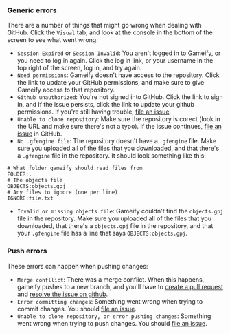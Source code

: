 
### Generic errors
There are a number of things that might go wrong when dealing with GitHub. Click the `Visual` tab, and look at the console in the bottom of the screen to see what went wrong.

- `Session Expired` or `Session Invalid`: You aren't logged in to Gameify, or you need to log in again. Click the log in link, or your username in the top right of the screen, log in, and try again.
- `Need permissions`: Gameify doesn't have access to the repository. Click the link to update your GitHub permissions, and make sure to give Gameify access to that repository.
- `Github unauthorized`: You're not signed into GitHub. Click the link to sign in, and if the issue persists, click the link to update your github permissions. If you're still having trouble, <a href="https://github.com/jkrei0/gameify/issues" target="_blank">file an issue</a>.
- `Unable to clone repository`: Make sure the repository is corect (look in the URL and make sure there's not a typo). If the issue continues, <a href="https://github.com/jkrei0/gameify/issues" target="_blank">file an issue</a> in GitHub.
- `No .gfengine file`: The repository doesn't have a `.gfengine` file. Make sure you uploaded all of the files that you downloaded, and that there's a `.gfengine` file in the repository. It should look something like this:
```
# What folder gameify should read files from
FOLDER:.
# The objects file
OBJECTS:objects.gpj
# Any files to ignore (one per line)
IGNORE:file.txt
```
- `Invalid or missing objects file`: Gameify couldn't find the `objects.gpj` file in the repository. Make sure you uploaded all of the files that you downloaded,  that there's a `objects.gpj` file in the repository, and that your `.gfengine` file has a line that says `OBJECTS:objects.gpj`.

### Push errors
These errors can happen when pushing changes:

- `Merge confllict`: There was a merge conflict. When this happens, gameify pushes to a new branch, and you'll have to <a href="https://docs.github.com/en/pull-requests/collaborating-with-pull-requests/proposing-changes-to-your-work-with-pull-requests/creating-a-pull-request" target="_blank">create a pull request</a> and <a href="https://docs.github.com/en/pull-requests/collaborating-with-pull-requests/addressing-merge-conflicts/resolving-a-merge-conflict-on-github" target="_blank">resolve the issue on github</a>.
- `Error committing changes`: Something went wrong when trying to commit changes. You should <a href="https://github.com/jkrei0/gameify/issues" target="_blank">file an issue</a>.
- `Unable to clone repository, or error pushing changes`: Something went wrong when trying to push changes. You should <a href="https://github.com/jkrei0/gameify/issues" target="_blank">file an issue</a>.